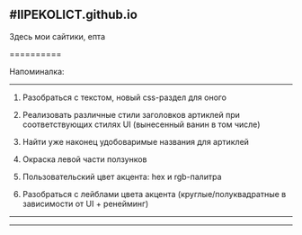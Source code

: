 #IIPEKOLICT.github.io
----------
Здесь мои сайтики, епта

==========

Напоминалка:

----------

1. Разобраться с текстом, новый css-раздел для оного

2. Реализовать различные стили заголовков артиклей при соответствующих стилях UI (вынесенный ванин в том числе)

3. Найти уже наконец удобоваримые названия для артиклей

4. Окраска левой части ползунков

5. Пользовательский цвет акцента: hex и rgb-палитра

6. Разобраться с лейблами цвета акцента (круглые/полуквадратные в зависимости от UI + ренейминг)

----------

----------
